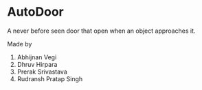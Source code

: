 # AutoDoor
A never before seen door that open when an object approaches it.

Made by
1. Abhijnan Vegi
2. Dhruv Hirpara
3. Prerak Srivastava
4. Rudransh Pratap Singh
